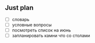 ## Just plan
- [ ] словарь
- [ ] условные вопросы
- [ ] посмотреть список на июнь
- [ ] запланировать камни что со столами
